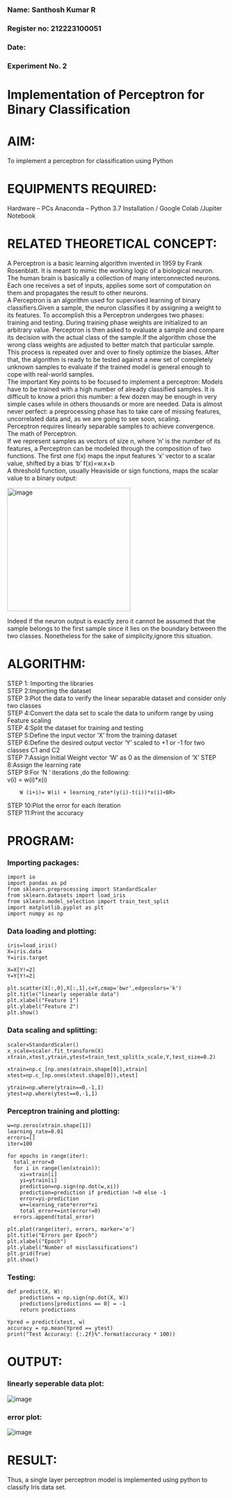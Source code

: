 <H3>Name: Santhosh Kumar R</H3>
<H3>Register no: 212223100051</H3>
<H3>Date: </H3>
<H3>Experiment No. 2 </H3>

# Implementation of Perceptron for Binary Classification

# AIM:
To implement a perceptron for classification using Python<BR>

# EQUIPMENTS REQUIRED:
Hardware – PCs
Anaconda – Python 3.7 Installation / Google Colab /Jupiter Notebook

# RELATED THEORETICAL CONCEPT:
A Perceptron is a basic learning algorithm invented in 1959 by Frank Rosenblatt. It is meant to mimic the working logic of a biological neuron. The human brain is basically a collection of many interconnected neurons. Each one receives a set of inputs, applies some sort of computation on them and propagates the result to other neurons.<BR>
A Perceptron is an algorithm used for supervised learning of binary classifiers.Given a sample, the neuron classifies it by assigning a weight to its features. To accomplish this a Perceptron undergoes two phases: training and testing. During training phase weights are initialized to an arbitrary value. Perceptron is then asked to evaluate a sample and compare its decision with the actual class of the sample.If the algorithm chose the wrong class weights are adjusted to better match that particular sample. This process is repeated over and over to finely optimize the biases. After that, the algorithm is ready to be tested against a new set of completely unknown samples to evaluate if the trained model is general enough to cope with real-world samples.<BR>
The important Key points to be focused to implement a perceptron:
Models have to be trained with a high number of already classified samples. It is difficult to know a priori this number: a few dozen may be enough in very simple cases while in others thousands or more are needed.
Data is almost never perfect: a preprocessing phase has to take care of missing features, uncorrelated data and, as we are going to see soon, scaling.<BR>
Perceptron requires linearly separable samples to achieve convergence.
The math of Perceptron. <BR>
If we represent samples as vectors of size n, where ‘n’ is the number of its features, a Perceptron can be modeled through the composition of two functions. The first one f(x) maps the input features  ‘x’  vector to a scalar value, shifted by a bias ‘b’
f(x)=w.x+b
 <BR>
A threshold function, usually Heaviside or sign functions, maps the scalar value to a binary output:

 


<img width="283" alt="image" src="https://github.com/Lavanyajoyce/Ex-2--NN/assets/112920679/c6d2bd42-3ec1-42c1-8662-899fa450f483">


Indeed if the neuron output is exactly zero it cannot be assumed that the sample belongs to the first sample since it lies on the boundary between the two classes. Nonetheless for the sake of simplicity,ignore this situation.<BR>


# ALGORITHM:
STEP 1: Importing the libraries<BR>
STEP 2:Importing the dataset<BR>
STEP 3:Plot the data to verify the linear separable dataset and consider only two classes<BR>
STEP 4:Convert the data set to scale the data to uniform range by using Feature scaling<BR>
STEP 4:Split the dataset for training and testing<BR>
STEP 5:Define the input vector ‘X’ from the training dataset<BR>
STEP 6:Define the desired output vector ‘Y’ scaled to +1 or -1 for two classes C1 and C2<BR>
STEP 7:Assign Initial Weight vector ‘W’ as 0 as the dimension of ‘X’
STEP 8:Assign the learning rate<BR>
STEP 9:For ‘N ‘ iterations ,do the following:<BR>
        v(i) = w(i)*x(i)<BR>
         
        W (i+i)= W(i) + learning_rate*(y(i)-t(i))*x(i)<BR>
STEP 10:Plot the error for each iteration <BR>
STEP 11:Print the accuracy<BR>
# PROGRAM:
### Importing packages:
```
import io
import pandas as pd
from sklearn.preprocessing import StandardScaler
from sklearn.datasets import load_iris
from sklearn.model_selection import train_test_split
import matplotlib.pyplot as plt
import numpy as np
```
###  Data loading and plotting:
```
iris=load_iris()
X=iris.data
Y=iris.target

X=X[Y!=2]
Y=Y[Y!=2]

plt.scatter(X[:,0],X[:,1],c=Y,cmap='bwr',edgecolors='k')
plt.title("linearly seperable data")
plt.xlabel("Feature 1")
plt.ylabel("Feature 2")
plt.show()
```
### Data scaling and splitting:
```
scaler=StandardScaler()
x_scale=scaler.fit_transform(X)
xtrain,xtest,ytrain,ytest=train_test_split(x_scale,Y,test_size=0.2)

xtrain=np.c_[np.ones(xtrain.shape[0]),xtrain]
xtest=np.c_[np.ones(xtest.shape[0]),xtest]

ytrain=np.where(ytrain==0,-1,1)
ytest=np.where(ytest==0,-1,1)
```
### Perceptron training and plotting:
```
w=np.zeros(xtrain.shape[1])
learning_rate=0.01
errors=[]
iter=100

for epochs in range(iter):
  total_error=0
  for i in range(len(xtrain)):
    xi=xtrain[i]
    yi=ytrain[i]
    prediction=np.sign(np.dot(w,xi))
    prediction=prediction if prediction !=0 else -1
    error=yi-prediction
    w+=learning_rate*error*xi
    total_error+=int(error!=0)
  errors.append(total_error)

plt.plot(range(iter), errors, marker='o')
plt.title("Errors per Epoch")
plt.xlabel("Epoch")
plt.ylabel("Number of misclassifications")
plt.grid(True)
plt.show()
```
### Testing:
```
def predict(X, W):
    predictions = np.sign(np.dot(X, W))
    predictions[predictions == 0] = -1
    return predictions

Ypred = predict(xtest, w)
accuracy = np.mean(Ypred == ytest)
print("Test Accuracy: {:.2f}%".format(accuracy * 100))
```
# OUTPUT:
### linearly seperable data plot:
![image](https://github.com/user-attachments/assets/62f933b6-de43-4fdd-b615-a5676e97d48d)
### error plot:
![image](https://github.com/user-attachments/assets/3b281450-b52f-415a-839e-c1c8ae3be368)

# RESULT:
 Thus, a single layer perceptron model is implemented using python to classify Iris data set.

 
